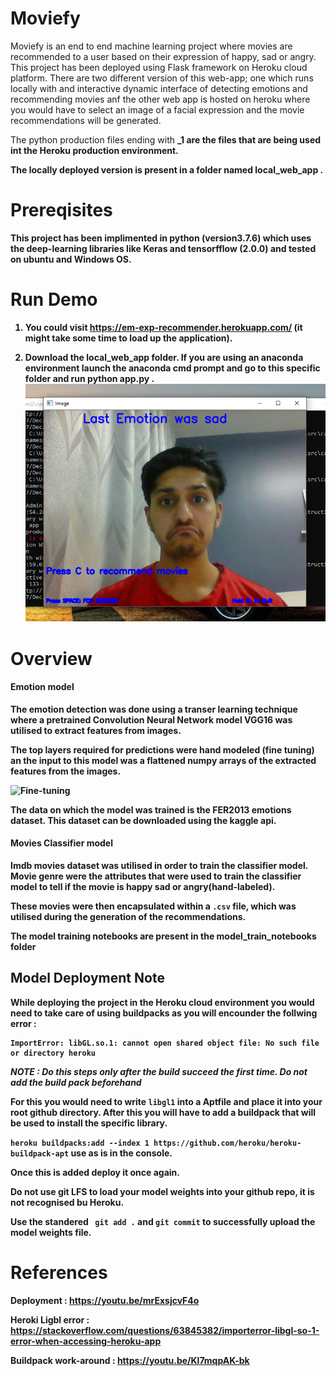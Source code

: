 # Moviefy

Moviefy is an end to end machine learning project where movies are recommended to a user based on their expression of happy, sad or angry. This project has been deployed using Flask framework on Heroku cloud platform. There are two different version of this web-app; one which runs locally with and interactive dynamic interface of detecting emotions and recommending movies anf the other web app is hosted on heroku where you would have to select an image of a facial expression and the movie recommendations will be generated. 

The python production files ending with  <b>_1<b> are the files that are being used int the Heroku production environment. 
  
The locally deployed version is present in a folder named <b> local_web_app <b>. 

# Prereqisites

This project has been implimented in python (version3.7.6) which uses the deep-learning libraries like Keras and tensorfflow (2.0.0) and tested on ubuntu and Windows OS. 

# Run Demo

1) You could visit https://em-exp-recommender.herokuapp.com/ (it might take some time to load up the application).

2) Download the <b>local_web_app<b> folder. If you are using an anaconda environment launch the anaconda cmd prompt and go to this specific folder and run <b> python app.py <b>.
  ![Locally hosted webapp image](./Emotion_test.png)
  
# Overview

#### Emotion model 
The emotion detection was done using a transer learning technique where a pretrained Convolution Neural Network model VGG16 was utilised to extract features from images. 

The top layers required for predictions were hand modeled (fine tuning) an the input to this model was a flattened numpy arrays of the extracted features from the images. 

![Fine-tuning](https://www.researchgate.net/profile/Kitsuchart_Pasupa/publication/328775300/figure/fig3/AS:735835158757377@1552448181099/Modified-VGG-16-architecture-which-provides-a-fine-tuned-VGG-face-CNN-descriptor-on-face.ppm)

The data on which the model was trained is the FER2013 emotions dataset. This dataset can be downloaded using the kaggle api.

#### Movies Classifier model
Imdb movies dataset was utilised in order to train the classifier model. Movie genre were the attributes that were used to train the classifier model to tell if the movie is happy sad or angry(hand-labeled). 

These movies were then encapsulated within a ```.csv``` file, which was utilised during the generation of the recommendations.

<b>The model training notebooks are present in the model_train_notebooks folder <b> 
  
## Model Deployment Note 
While deploying the project in the Heroku cloud environment you would need to take care of using buildpacks as you will encounder the follwing error :
```
ImportError: libGL.so.1: cannot open shared object file: No such file or directory heroku
```
*NOTE : Do this steps only after the build succeed the first time. Do not add the build pack beforehand*

For this you would need to write ```libgl1``` into a Aptfile and place it into your root github directory. After this you will have to add a buildpack that will be used to install the specific library. 

```heroku buildpacks:add --index 1 https://github.com/heroku/heroku-buildpack-apt``` use as is in the console.

Once this is added deploy it once again.

Do not use git LFS to load your model weights into your github repo, it is not recognised bu Heroku. 

Use the standered ``` git add .``` and ``` git commit ``` to successfully upload the model weights file. 

# References

<b>Deployment<b> : https://youtu.be/mrExsjcvF4o
  
<b>Heroki Ligbl error<b> : https://stackoverflow.com/questions/63845382/importerror-libgl-so-1-error-when-accessing-heroku-app
  
<b>Buildpack work-around<b> : https://youtu.be/Kl7mqpAK-bk

